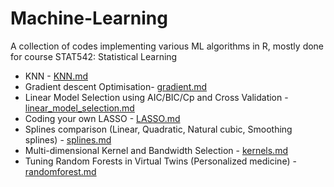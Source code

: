 # Machine-Learning
A collection of codes implementing various ML algorithms in R, mostly done for course STAT542: Statistical Learning

* KNN - [KNN.md](https://github.com/rishabhvaish/Machine-Learning/blob/master/KNN/KNN.md)
* Gradient descent Optimisation- [gradient.md](https://github.com/rishabhvaish/Machine-Learning/blob/master/LM%20Gradient%20Descent/gradient.md)
* Linear Model Selection using AIC/BIC/Cp and Cross Validation - [linear_model_selection.md](https://github.com/rishabhvaish/Machine-Learning/blob/master/Linear%20model%20selection/linear_model_selection.md)
* Coding your own LASSO - [LASSO.md](https://github.com/rishabhvaish/Machine-Learning/blob/master/LASSO/LASSO.md)
* Splines comparison (Linear, Quadratic, Natural cubic, Smoothing splines) - [splines.md](https://github.com/rishabhvaish/Machine-Learning/blob/master/Splines/spline.md)
* Multi-dimensional Kernel and Bandwidth Selection - [kernels.md](https://github.com/rishabhvaish/Machine-Learning/blob/master/Kernels/kernels.md)
* Tuning Random Forests in Virtual Twins (Personalized medicine) - [randomforest.md](https://github.com/rishabhvaish/Machine-Learning/blob/master/Random%20Forest/randomforest.md)

